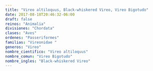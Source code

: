 ```yaml
---
title: "Vireo altiloquus, Black-whiskered Vireo, Vireo Bigotudo"
date: 2017-08-18T20:46:32-06:00
draft: false
reinos: "Animalia"
divisiones: "Chordata"
clases: "Aves"
ordenes: "Passeriformes"
familias: "Vireonidae "
generos: "Vireo"
nombre_cientifico: "Vireo altiloquus"
nombre_comun: "Vireo Bigotudo"
nombre_ingles: "Black-whiskered Vireo"
---
```

